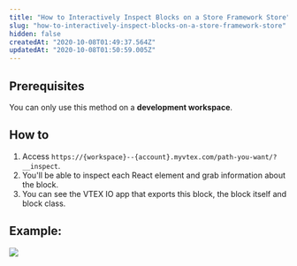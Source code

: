 ```yaml
---
title: "How to Interactively Inspect Blocks on a Store Framework Store"
slug: "how-to-interactively-inspect-blocks-on-a-store-framework-store"
hidden: false
createdAt: "2020-10-08T01:49:37.564Z"
updatedAt: "2020-10-08T01:50:59.005Z"
---
```

## Prerequisites

You can only use this method on a **development workspace**.

## How to

1. Access `https://{workspace}--{account}.myvtex.com/path-you-want/?__inspect`. 
2. You'll be able to inspect each React element and grab information about the block.
3. You can see the VTEX IO app that exports this block, the block itself and block class.

## Example:
![](https://raw.githubusercontent.com/vtexdocs/dev-portal-content/main/images/how-to-interactively-inspect-blocks-on-a-store-framework-store-0.png)